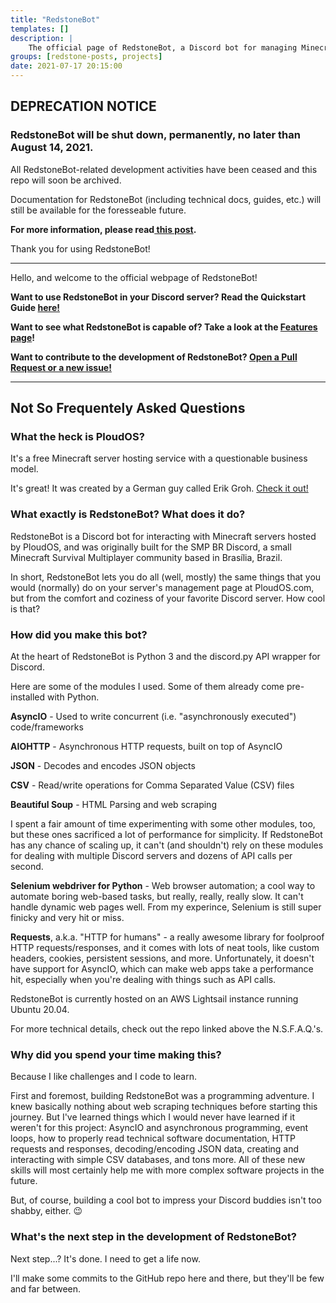```yaml
---
title: "RedstoneBot"
templates: []
description: |
    The official page of RedstoneBot, a Discord bot for managing Minecraft servers hosted by PloudOS.
groups: [redstone-posts, projects]
date: 2021-07-17 20:15:00
--- 
```


## DEPRECATION NOTICE

### RedstoneBot will be shut down, permanently, no later than August 14, 2021.

All RedstoneBot-related development activities have been ceased and this repo will soon be archived.

Documentation for RedstoneBot (including technical docs, guides, etc.) will still be available for the foresseable future.

**For more information, please read[ this post](http://34.200.98.64/redstone-shutdown).**

Thank you for using RedstoneBot!

---


Hello, and welcome to the official webpage of RedstoneBot! 

**Want to use RedstoneBot in your Discord server? Read the Quickstart Guide [here!](/redstone-quickstart)**

**Want to see what RedstoneBot is capable of? Take a look at the [Features page](/redstone-features)!**

**Want to contribute to the development of RedstoneBot? [Open a Pull Request or a new issue!](https://github.com/ChromeUniverse/RedstoneBot)**

---

## Not So Frequentely Asked Questions

### What the heck is PloudOS?

It's a free Minecraft server hosting service with a questionable business model.

It's great! It was created by a German guy called Erik Groh. [Check it out!](https://ploudos.com/)

### What exactly is RedstoneBot? What does it do?

RedstoneBot is a Discord bot for interacting with Minecraft servers hosted by PloudOS, and was originally built for the SMP BR Discord, a small Minecraft Survival Multiplayer community based in Brasília, Brazil.

In short, RedstoneBot lets you do all (well, mostly) the same things that you would (normally) do on your server's management page at PloudOS.com, but from the comfort and coziness of your favorite Discord server. How cool is that?

### How did you make this bot?

At the heart of RedstoneBot is Python 3 and the discord.py API wrapper for Discord.

Here are some of the modules I used. Some of them already come pre-installed with Python.

**AsyncIO** - Used to write concurrent (i.e. "asynchronously executed") code/frameworks

**AIOHTTP** - Asynchronous HTTP requests, built on top of AsyncIO

**JSON** - Decodes and encodes JSON objects

**CSV** - Read/write operations for Comma Separated Value (CSV) files

**Beautiful Soup** - HTML Parsing and web scraping

I spent a fair amount of time experimenting with some other modules, too, but these ones sacrificed a lot of performance for simplicity. If RedstoneBot has any chance of scaling up, it can't (and shouldn't) rely on these modules for dealing with multiple Discord servers and dozens of API calls per second.

**Selenium webdriver for Python** - Web browser automation; a cool way to automate boring web-based tasks, but really, really, really slow. It can't handle dynamic web pages well. From my experince, Selenium is still super finicky and very hit or miss.

**Requests**, a.k.a. "HTTP for humans" -  a really awesome library for foolproof HTTP requests/responses, and it comes with lots of neat tools, like custom headers, cookies, persistent sessions, and more. Unfortunately, it doesn't have support for AsyncIO, which can make web apps take a performance hit, especially when you're dealing with things such as API calls.

RedstoneBot is currently hosted on an AWS Lightsail instance running Ubuntu 20.04.

For more technical details, check out the repo linked above the N.S.F.A.Q.'s.

### Why did you spend your time making this?

Because I like challenges and I code to learn.

First and foremost, building RedstoneBot was a programming adventure. I knew basically nothing about web scraping techniques before starting this journey. But I've learned things which I would never have learned if it weren't for this project: AsyncIO and asynchronous programming, event loops, how to properly read technical software documentation, HTTP requests and responses, decoding/encoding JSON data, creating and interacting with simple CSV databases, and tons more. All of these new skills will most certainly help me with more complex software projects in the future.

But, of course, building a cool bot to impress your Discord buddies isn't too shabby, either. 😉

### What's the next step in the development of RedstoneBot?

Next step...? It's done. I need to get a life now.

I'll make some commits to the GitHub repo here and there, but they'll be few and far between.